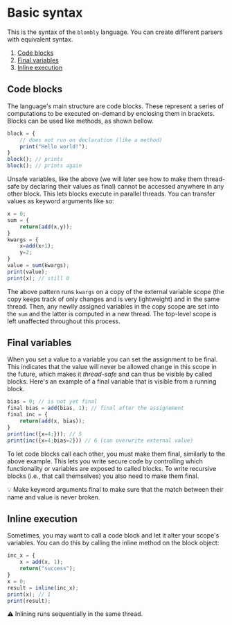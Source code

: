 # Basic syntax

This is the syntax of the `blombly` language. You can create different parsers
with equivalent syntax.

1. [Code blocks](#code-blocks)
2. [Final variables](#final-variables)
3. [Inline execution](#inline-execution)

## Code blocks
 
The language's main structure are code blocks. These represent a series of computations
to be executed on-demand by enclosing them in brackets. Blocks can be used like methods, 
as shown bellow.

```javascript
block = { 
    // does not run on declaration (like a method)
    print("Hello world!");
}
block(); // prints
block(); // prints again
```

Unsafe variables, like the above (we will later see how to make them thread-safe by
declaring their values as final)
cannot be accessed anywhere in any other block. This lets blocks execute in parallel
threads. You can transfer values as keyword arguments like so:

```javascript
x = 0;
sum = {
    return(add(x,y));
}
kwargs = {
    x=add(x+1);
    y=2;
}
value = sum(kwargs);
print(value);
print(x); // still 0
```

The above pattern runs `kwargs` on a copy of the external variable scope
(the copy keeps track of only changes and is very lightweight) and in
the same thread.
Then, any newlly assigned variables in the copy scope are set into the
`sum` and the latter is computed in a new thread.
The top-level scope is left unaffected throughout this process.

## Final variables

When you set a value to a variable you can set the assignment to be final.
This indicates that the value will never be allowed change in this scope
in the future, which makes it *thread-safe* and can thus be visible by called
blocks. Here's an example of a final variable that is visible from a running block.

```javascript
bias = 0; // is not yet final
final bias = add(bias, 1); // final after the assignement
final inc = {
    return(add(x, bias));
}
print(inc({x=4;})); // 5
print(inc({x=4;bias=2})) // 6 (can overwrite external value)
```

To let code blocks call each other, you must make them final,
similarly to the above example. This lets
you write secure code by controlling which functionality or variables
are exposed to called blocks. To write recursive blocks (i.e., that
call themselves) you also need to make them final.

:bulb: Make keyword arguments final to make sure that the match between
their name and value is never broken.

## Inline execution

Sometimes, you may want to call a code block and let it
alter your scope's variables. You can do this by calling the inline
method on the block object:

```javascript
inc_x = {
    x = add(x, 1);
    return("success");
} 
x = 0;
result = inline(inc_x);
print(x); // 1
print(result);
```

:warning: Inlining runs sequentially in the same thread.
